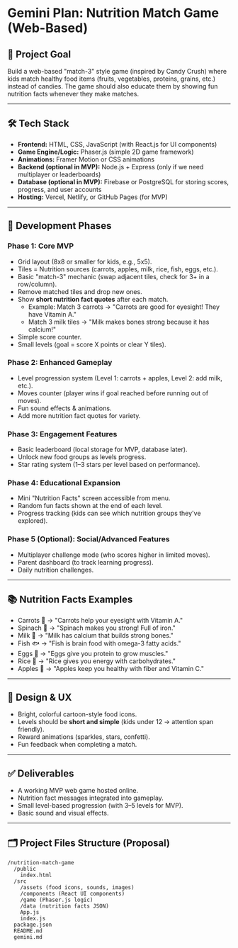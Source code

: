 # Gemini Plan: Nutrition Match Game (Web-Based)

## 🎯 Project Goal
Build a web-based "match-3" style game (inspired by Candy Crush) where kids match healthy food items (fruits, vegetables, proteins, grains, etc.) instead of candies. The game should also educate them by showing fun nutrition facts whenever they make matches.

---

## 🛠️ Tech Stack
- **Frontend:** HTML, CSS, JavaScript (with React.js for UI components)
- **Game Engine/Logic:** Phaser.js (simple 2D game framework)
- **Animations:** Framer Motion or CSS animations
- **Backend (optional in MVP):** Node.js + Express (only if we need multiplayer or leaderboards)
- **Database (optional in MVP):** Firebase or PostgreSQL for storing scores, progress, and user accounts
- **Hosting:** Vercel, Netlify, or GitHub Pages (for MVP)

---

## 📌 Development Phases

### Phase 1: Core MVP
- Grid layout (8x8 or smaller for kids, e.g., 5x5).
- Tiles = Nutrition sources (carrots, apples, milk, rice, fish, eggs, etc.).
- Basic "match-3" mechanic (swap adjacent tiles, check for 3+ in a row/column).
- Remove matched tiles and drop new ones.
- Show **short nutrition fact quotes** after each match.
  - Example: Match 3 carrots → "Carrots are good for eyesight! They have Vitamin A."
  - Match 3 milk tiles → "Milk makes bones strong because it has calcium!"
- Simple score counter.
- Small levels (goal = score X points or clear Y tiles).

### Phase 2: Enhanced Gameplay
- Level progression system (Level 1: carrots + apples, Level 2: add milk, etc.).
- Moves counter (player wins if goal reached before running out of moves).
- Fun sound effects & animations.
- Add more nutrition fact quotes for variety.

### Phase 3: Engagement Features
- Basic leaderboard (local storage for MVP, database later).
- Unlock new food groups as levels progress.
- Star rating system (1–3 stars per level based on performance).

### Phase 4: Educational Expansion
- Mini "Nutrition Facts" screen accessible from menu.
- Random fun facts shown at the end of each level.
- Progress tracking (kids can see which nutrition groups they've explored).

### Phase 5 (Optional): Social/Advanced Features
- Multiplayer challenge mode (who scores higher in limited moves).
- Parent dashboard (to track learning progress).
- Daily nutrition challenges.

---

## 📚 Nutrition Facts Examples
- Carrots 🥕 → "Carrots help your eyesight with Vitamin A."
- Spinach 🌱 → "Spinach makes you strong! Full of iron."
- Milk 🥛 → "Milk has calcium that builds strong bones."
- Fish 🐟 → "Fish is brain food with omega-3 fatty acids."
- Eggs 🍳 → "Eggs give you protein to grow muscles."
- Rice 🍚 → "Rice gives you energy with carbohydrates."
- Apples 🍎 → "Apples keep you healthy with fiber and Vitamin C."

---

## 🎨 Design & UX
- Bright, colorful cartoon-style food icons.
- Levels should be **short and simple** (kids under 12 → attention span friendly).
- Reward animations (sparkles, stars, confetti).
- Fun feedback when completing a match.

---

## ✅ Deliverables
- A working MVP web game hosted online.
- Nutrition fact messages integrated into gameplay.
- Small level-based progression (with 3–5 levels for MVP).
- Basic sound and visual effects.

---

## 🗂️ Project Files Structure (Proposal)
```
/nutrition-match-game
  /public
    index.html
  /src
    /assets (food icons, sounds, images)
    /components (React UI components)
    /game (Phaser.js logic)
    /data (nutrition facts JSON)
    App.js
    index.js
  package.json
  README.md
  gemini.md
```
